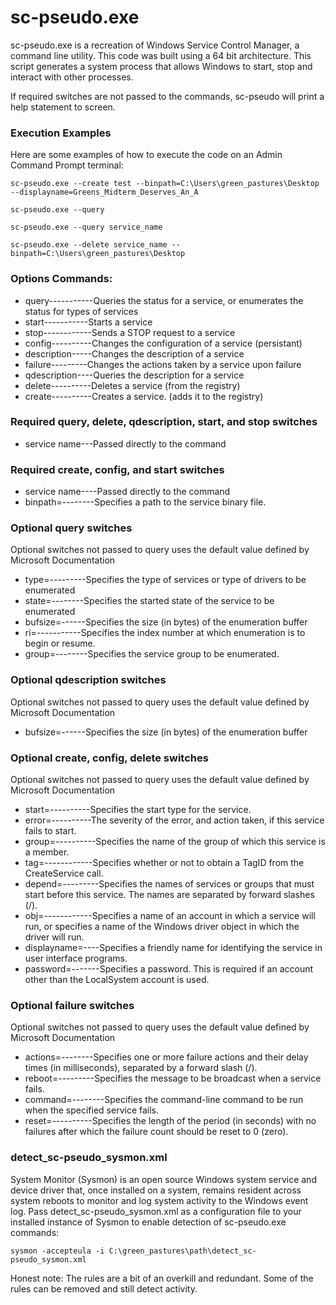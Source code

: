sc-pseudo.exe
=============

sc-pseudo.exe is a recreation of Windows Service Control Manager, a command line utility. This code was built using a 64 bit architecture. 
This script generates a system process that allows Windows to start, stop and interact with other processes. 

If required switches are not passed to the commands, sc-pseudo will print a help statement to screen.



### Execution Examples
Here are some examples of how to execute the code on an Admin Command Prompt terminal:
 <pre><code>sc-pseudo.exe --create test --binpath=C:\Users\green_pastures\Desktop --displayname=Greens_Midterm_Deserves_An_A</code></pre>
 <pre><code>sc-pseudo.exe --query</code></pre>
 <pre><code>sc-pseudo.exe --query service_name</code></pre>
 <pre><code>sc-pseudo.exe --delete service_name --binpath=C:\Users\green_pastures\Desktop</code></pre>

### Options Commands:
- query-----------Queries the status for a service, or
                  enumerates the status for types of services
- start-----------Starts a service
- stop------------Sends a STOP request to a service
- config----------Changes the configuration of a service (persistant)
- description-----Changes the description of a service
- failure---------Changes the actions taken by a service upon failure
- qdescription----Queries the description for a service
- delete----------Deletes a service (from the registry)
- create----------Creates a service. (adds it to the registry)

### Required query, delete, qdescription, start, and stop switches 
- service name---Passed directly to the command

### Required create, config, and start switches 
- service name----Passed directly to the command
- binpath=--------Specifies a path to the service binary file. 

### Optional query switches
Optional switches not passed to query uses the default value defined by Microsoft Documentation 
 - type=---------Specifies the type of services or type of drivers to be enumerated
 - state=--------Specifies the started state of the service to be enumerated
 - bufsize=------Specifies the size (in bytes) of the enumeration buffer
 - ri=-----------Specifies the index number at which enumeration is to begin or resume.
 - group=--------Specifies the service group to be enumerated.

### Optional qdescription switches
Optional switches not passed to query uses the default value defined by Microsoft Documentation 
 - bufsize=------Specifies the size (in bytes) of the enumeration buffer

### Optional create, config, delete switches 
Optional switches not passed to query uses the default value defined by Microsoft Documentation 
- start=----------Specifies the start type for the service.
- error=----------The severity of the error, and action taken, if this service fails to start.
- group=----------Specifies the name of the group of which this service is a member.
- tag=------------Specifies whether or not to obtain a TagID from the CreateService call.
- depend=---------Specifies the names of services or groups that must start before this service. The names are separated by forward slashes (/).
- obj=------------Specifies a name of an account in which a service will run, or specifies a name of the Windows driver object in which the driver will run.
- displayname=----Specifies a friendly name for identifying the service in user interface programs.
- password=-------Specifies a password. This is required if an account other than the LocalSystem account is used. 

### Optional failure switches
Optional switches not passed to query uses the default value defined by Microsoft Documentation 
- actions=--------Specifies one or more failure actions and their delay times (in milliseconds), separated by a forward slash (/).
- reboot=---------Specifies the message to be broadcast when a service fails.
- command=--------Specifies the command-line command to be run when the specified service fails.
- reset=----------Specifies the length of the period (in seconds) with no failures after which the failure count should be reset to 0 (zero).

### detect_sc-pseudo_sysmon.xml
System Monitor (Sysmon) is an open source Windows system service and device driver that, once installed on a system, remains resident across system reboots to monitor and log system activity to the Windows event log. Pass detect_sc-pseudo_sysmon.xml as a configuration file to your installed instance of Sysmon to enable detection of sc-pseudo.exe commands:
<pre><code>sysmon -accepteula -i C:\green_pastures\path\detect_sc-pseudo_sysmon.xml</code></pre>

Honest note: The rules are a bit of an overkill and redundant. Some of the rules can be removed and still detect activity.
